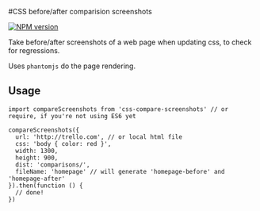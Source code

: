 #CSS before/after comparision screenshots

[![NPM version](https://badge.fury.io/js/css-compare-screenshots.svg)](http://badge.fury.io/js/css-compare-screenshots)

Take before/after screenshots of a web page when updating css, to check for regressions.

Uses `phantomjs` do the page rendering.

## Usage
```
import compareScreenshots from 'css-compare-screenshots' // or require, if you're not using ES6 yet

compareScreenshots({
  url: 'http://trello.com', // or local html file
  css: 'body { color: red }',
  width: 1300,
  height: 900,
  dist: 'comparisons/',
  fileName: 'homepage' // will generate 'homepage-before' and 'homepage-after'
}).then(function () {
  // done!
})
```
